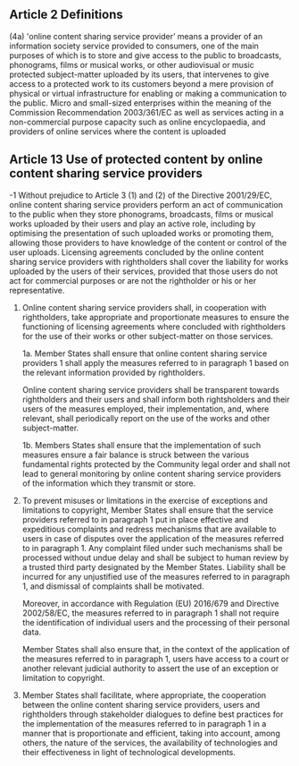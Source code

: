 ## Article 2 Definitions

(4a) 'online content sharing service provider’ means a provider of an information society service provided to consumers, one of the main purposes of which is to store and give access to the public to broadcasts, phonograms, films or musical works, or other audiovisual or music protected subject-matter uploaded by its users, that intervenes to give access to a protected work to its customers beyond a mere provision of physical or virtual infrastructure for enabling or making a communication to the public. Micro and small-sized enterprises within the meaning of the Commission Recommendation 2003/361/EC as well as services acting in a non-commercial purpose capacity such as online encyclopaedia, and providers of online services where the content is uploaded

## Article 13 Use of protected content by online content sharing service providers

-1 Without prejudice to Article 3 (1) and (2) of the Directive 2001/29/EC, online content sharing service providers perform an act of communication to the public when they store phonograms, broadcasts, films or musical works uploaded by their users and play an active role, including by optimising the presentation of such uploaded works or promoting them, allowing those providers to have knowledge of the content or control of the user uploads. Licensing agreements concluded by the online content sharing service providers with rightholders shall cover the liability for works uploaded by the users of their services, provided that those users do not act for commercial purposes or are not the rightholder or his or her representative.

1. Online content sharing service providers shall, in cooperation with rightholders, take appropriate and proportionate measures to ensure the functioning of licensing agreements where concluded with rightholders for the use of their works or other subject-matter on those services.

      1a. Member States shall ensure that online content sharing service providers 1 shall apply the measures referred to in paragraph 1 based on the relevant information provided by rightholders.

      Online content sharing service providers shall be transparent towards rightholders and their users and shall inform both rightsholders and their users of the measures employed, their implementation, and, where relevant, shall periodically report on the use of the works and other subject-matter.

      1b. Members States shall ensure that the implementation of such measures ensure a fair balance is struck between the various fundamental rights protected by the Community legal order and shall not lead to general monitoring by online content sharing service providers of the information which they transmit or store.

2. To prevent misuses or limitations in the exercise of exceptions and limitations to copyright, Member States shall ensure that the service providers referred to in paragraph 1 put in place effective and expeditious complaints and redress mechanisms that are available to users in case of disputes over the application of the measures referred to in paragraph 1. Any complaint filed under such mechanisms shall be processed without undue delay and shall be subject to human review by a trusted third party designated by the Member States. Liability shall be incurred for any unjustified use of the measures referred to in paragraph 1, and dismissal of complaints shall be motivated.

      Moreover, in accordance with Regulation (EU) 2016/679 and Directive 2002/58/EC, the measures referred to in paragraph 1 shall not require the identification of individual users and the processing of their personal data.

      Member States shall also ensure that, in the context of the application of the measures referred to in paragraph 1, users have access to a court or another relevant judicial authority to assert the use of an exception or limitation to copyright.

3. Member States shall facilitate, where appropriate, the cooperation between the online content sharing service providers, users and rightholders through stakeholder dialogues to define best practices for the implementation of the measures referred to in paragraph 1 in a manner that is proportionate and efficient, taking into account, among others, the nature of the services, the availability of technologies and their effectiveness in light of technological developments.
